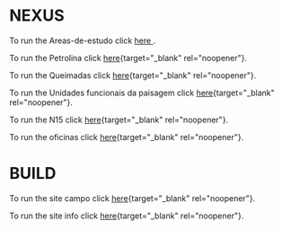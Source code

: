 # NEXUS

To run the Areas-de-estudo click <a href="https://pedro-andrade-inpe.github.io/nexus/areasDeEstudo/index.html" target="_blank"> here </a>.

To run the Petrolina click [here](https://pedro-andrade-inpe.github.io/nexus/Petrolina/petrolinaWebMap/index.html){target="_blank" rel="noopener"}.

To run the Queimadas click [here](https://pedro-andrade-inpe.github.io/nexus/Queimadas/queimadasWebMap/index.html){target="_blank" rel="noopener"}.

To run the Unidades funcionais da paisagem click [here](https://pedro-andrade-inpe.github.io/nexus/ufp/ufpWebMap/index.html){target="_blank" rel="noopener"}.

To run the N15 click [here](https://pedro-andrade-inpe.github.io/nexus/N15/N15WebMap/index.html){target="_blank" rel="noopener"}.

To run the oficinas click [here](https://pedro-andrade-inpe.github.io/nexus/oficinas/index.html){target="_blank" rel="noopener"}.


# BUILD

To run the site campo click [here](https://pedro-andrade-inpe.github.io/nexus/campo/sitecampo/index.html){target="_blank" rel="noopener"}.

To run the site info click [here](https://pedro-andrade-inpe.github.io/nexus/info/siteinfo/index.html){target="_blank" rel="noopener"}.

